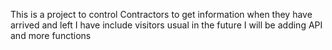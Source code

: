 This is a project to control Contractors to get information when they have arrived and left I have include visitors usual in the future I will be adding API and more functions 
